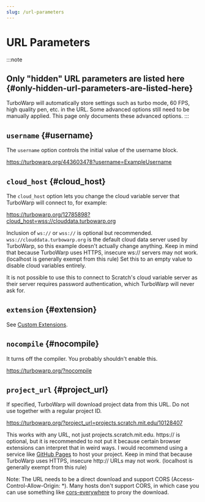 ```yaml
---
slug: /url-parameters
---
```


# URL Parameters


:::note
## Only "hidden" URL parameters are listed here {#only-hidden-url-parameters-are-listed-here}
TurboWarp will automatically store settings such as turbo mode, 60 FPS, high quality pen, etc. in the URL. Some advanced options still need to be manually applied. This page only documents these advanced options.
:::


## `username` {#username}

The `username` option controls the initial value of the username block.

https://turbowarp.org/443603478?username=ExampleUsername

## `cloud_host` {#cloud_host}

The `cloud_host` option lets you change the cloud variable server that TurboWarp will connect to, for example:

https://turbowarp.org/12785898?cloud_host=wss://clouddata.turbowarp.org

Inclusion of `ws://` or `wss://` is optional but recommended. `wss://clouddata.turbowarp.org` is the default cloud data server used by TurboWarp, so this example doesn't actually change anything. Keep in mind that because TurboWarp uses HTTPS, insecure ws:// servers may not work. (localhost is generally exempt from this rule) Set this to an empty value to disable cloud variables entirely.

It is not possible to use this to connect to Scratch's cloud variable server as their server requires password authentication, which TurboWarp will never ask for.

## `extension` {#extension}

See [Custom Extensions](/development/custom-extensions).

<!-- Commented due to possible removal -->
<!--
## `scale` {#scale}

Controls the maximum relative scale of the player when in fullscreen mode.

https://turbowarp.org/fullscreen?scale=2
-->

## `nocompile` {#nocompile}

It turns off the compiler. You probably shouldn't enable this.

https://turbowarp.org/?nocompile

## `project_url` {#project_url}

If specified, TurboWarp will download project data from this URL. Do not use together with a regular project ID.

https://turbowarp.org/?project_url=projects.scratch.mit.edu/10128407

This works with any URL, not just projects.scratch.mit.edu. https:// is optional, but it is recommended to not put it because certain browser extensions can interpret that in weird ways. I would recommend using a service like [GitHub Pages](https://pages.github.com/) to host your project. Keep in mind that because TurboWarp uses HTTPS, insecure http:// URLs may not work. (localhost is generally exempt from this rule) 

Note: The URL needs to be a direct download and support CORS (Access-Control-Allow-Origin: *). Many hosts don't support CORS, in which case you can use something like [cors-everywhere](https://github.com/Rob--W/cors-anywhere) to proxy the download.
